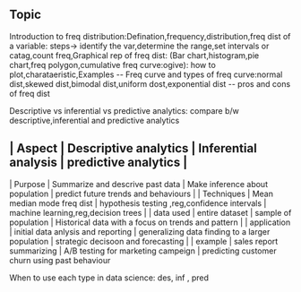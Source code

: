 ## Topic

Introduction to freq distribution:Defination,frequency,distribution,freq dist of a variable: steps-> identify the var,determine the range,set intervals or catag,count freq,Graphical rep
of freq dist: (Bar chart,histogram,pie chart,freq polygon,cumulative freq curve:ogive): how to plot,charataeristic,Examples
  -- Freq curve and types of freq curve:normal dist,skewed dist,bimodal dist,uniform dost,exponential dist
  -- pros and cons of freq dist


Descriptive vs inferential vs predictive analytics:  compare b/w descriptive,inferential and predictive analytics

| Aspect | Descriptive analytics | Inferential analysis | predictive analytics |
--------------------------------------------------------------------------------
| Purpose | Summarize and descrive past data | Make inference about population | predict future trends and behaviours |
| Techniques | Mean median mode freq dist | hypothesis testing ,reg,confidence intervals | machine learning,reg,decision trees |
| data used | entire dataset | sample of population | Historical data with a focus on trends and pattern |
| application | initial data anlysis and reporting | generalizing data finding to a larger population | strategic decisoon and forecasting |
| example |  sales report summarizing | A/B testing for marketing campeign | predicting customer churn using past behaviour


When to use each type in data science: des, inf , pred
